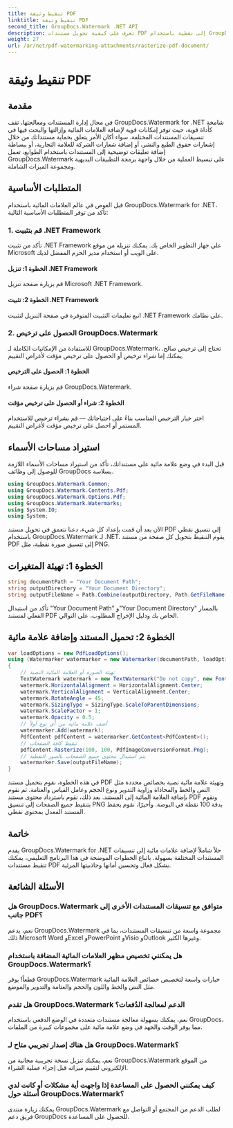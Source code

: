 ```yaml
---
title: تنقيط وثيقة PDF
linktitle: تنقيط وثيقة PDF
second_title: GroupDocs.Watermark .NET API
description: تعرف على كيفية تحويل مستندات PDF إلى نقطية باستخدام GroupDocs.Watermark لـ .NET. قم بتعزيز أمان المستندات وجاذبيتها المرئية دون عناء.
weight: 27
url: /ar/net/pdf-watermarking-attachments/rasterize-pdf-document/
---
```


# تنقيط وثيقة PDF

## مقدمة
في مجال إدارة المستندات ومعالجتها، تقف GroupDocs.Watermark for .NET شامخة كأداة قوية، حيث توفر إمكانات قوية لإضافة العلامات المائية وإزالتها والبحث فيها في تنسيقات المستندات المختلفة. سواء أكان الأمر يتعلق بحماية مستنداتك من خلال إشعارات حقوق الطبع والنشر، أو إضافة شعارات الشركة للعلامة التجارية، أو ببساطة إضافة تعليقات توضيحية إلى المستندات باستخدام الطوابع، تعمل GroupDocs.Watermark على تبسيط العملية من خلال واجهة برمجة التطبيقات البديهية ومجموعة الميزات الشاملة.
## المتطلبات الأساسية
قبل الغوص في عالم العلامات المائية باستخدام GroupDocs.Watermark for .NET، تأكد من توفر المتطلبات الأساسية التالية:
### 1. قم بتثبيت .NET Framework
تأكد من تثبيت .NET Framework على جهاز التطوير الخاص بك. يمكنك تنزيله من موقع Microsoft على الويب أو استخدام مدير الحزم المفضل لديك.
#### الخطوة 1: تنزيل .NET Framework
قم بزيارة صفحة تنزيل Microsoft .NET Framework.
#### الخطوة 2: تثبيت .NET Framework
اتبع تعليمات التثبيت المتوفرة في صفحة التنزيل لتثبيت .NET Framework على نظامك.
### 2. الحصول على ترخيص GroupDocs.Watermark
للاستفادة من الإمكانيات الكاملة لـ GroupDocs.Watermark، تحتاج إلى ترخيص صالح. يمكنك إما شراء ترخيص أو الحصول على ترخيص مؤقت لأغراض التقييم.
#### الخطوة 1: الحصول على الترخيص
قم بزيارة صفحة شراء GroupDocs.Watermark.
#### الخطوة 2: شراء أو الحصول على ترخيص مؤقت
اختر خيار الترخيص المناسب بناءً على احتياجاتك — قم بشراء ترخيص للاستخدام المستمر أو احصل على ترخيص مؤقت لأغراض التقييم.

## استيراد مساحات الأسماء
قبل البدء في وضع علامة مائية على مستنداتك، تأكد من استيراد مساحات الأسماء اللازمة للوصول إلى وظائف GroupDocs بسلاسة.
```csharp
using GroupDocs.Watermark.Common;
using GroupDocs.Watermark.Contents.Pdf;
using GroupDocs.Watermark.Options.Pdf;
using GroupDocs.Watermark.Watermarks;
using System.IO;
using System;
```

الآن بعد أن قمت بإعداد كل شيء، دعنا نتعمق في تحويل مستند PDF إلى تنسيق نقطي باستخدام GroupDocs.Watermark لـ .NET. يقوم التنقيط بتحويل كل صفحة من مستند PDF إلى تنسيق صورة نقطية، مثل PNG.
## الخطوة 1: تهيئة المتغيرات
```csharp
string documentPath = "Your Document Path";
string outputDirectory = "Your Document Directory";
string outputFileName = Path.Combine(outputDirectory, Path.GetFileName(documentPath));
```
تأكد من استبدال "Your Document Path" و"Your Document Directory" بالمسار الفعلي لمستند PDF الخاص بك ودليل الإخراج المطلوب، على التوالي.
## الخطوة 2: تحميل المستند وإضافة علامة مائية
```csharp
var loadOptions = new PdfLoadOptions();
using (Watermarker watermarker = new Watermarker(documentPath, loadOptions))
{
    // تهيئة الصورة أو العلامة المائية النصية
    TextWatermark watermark = new TextWatermark("Do not copy", new Font("Arial", 8));
    watermark.HorizontalAlignment = HorizontalAlignment.Center;
    watermark.VerticalAlignment = VerticalAlignment.Center;
    watermark.RotateAngle = 45;
    watermark.SizingType = SizingType.ScaleToParentDimensions;
    watermark.ScaleFactor = 1;
    watermark.Opacity = 0.5;
    // أضف علامة مائية من أي نوع أولاً
    watermarker.Add(watermark);
    PdfContent pdfContent = watermarker.GetContent<PdfContent>();
    // تنقيط كافة الصفحات
    pdfContent.Rasterize(100, 100, PdfImageConversionFormat.Png);
    // يتم استبدال محتوى جميع الصفحات بالصور النقطية
    watermarker.Save(outputFileName);
}
```
في هذه الخطوة، نقوم بتحميل مستند PDF وتهيئة علامة مائية نصية بخصائص محددة مثل النص والخط والمحاذاة وزاوية التدوير ونوع الحجم وعامل القياس والعتامة. ثم نقوم بإضافة العلامة المائية إلى المستند. بعد ذلك، نقوم باسترداد محتوى مستند PDF ونقوم بتنقيط جميع الصفحات إلى تنسيق PNG بدقة 100 نقطة في البوصة. وأخيرًا، نقوم بحفظ المستند المعدل بمحتوى نقطي.

## خاتمة
يقدم GroupDocs.Watermark for .NET حلاً شاملاً لإضافة علامات مائية إلى تنسيقات المستندات المختلفة بسهولة. باتباع الخطوات الموضحة في هذا البرنامج التعليمي، يمكنك تنقيط مستندات PDF بشكل فعال وتحسين أمانها وجاذبيتها المرئية.
## الأسئلة الشائعة
### هل GroupDocs.Watermark متوافق مع تنسيقات المستندات الأخرى إلى جانب PDF؟
نعم، يدعم GroupDocs.Watermark مجموعة واسعة من تنسيقات المستندات، بما في ذلك Microsoft Word وExcel وPowerPoint وVisio وOutlook وغيرها الكثير.
### هل يمكنني تخصيص مظهر العلامات المائية المضافة باستخدام GroupDocs.Watermark؟
قطعاً! يوفر GroupDocs.Watermark خيارات واسعة لتخصيص خصائص العلامة المائية مثل النص والخط واللون والحجم والعتامة والتدوير والموضع.
### هل تقدم GroupDocs.Watermark الدعم لمعالجة الدُفعات؟
نعم، يمكنك بسهولة معالجة مستندات متعددة في الوضع الدفعي باستخدام GroupDocs، مما يوفر الوقت والجهد في وضع علامة مائية على مجموعات كبيرة من الملفات.
### هل هناك إصدار تجريبي متاح لـ GroupDocs.Watermark؟
نعم، يمكنك تنزيل نسخة تجريبية مجانية من GroupDocs.Watermark من الموقع الإلكتروني لتقييم ميزاته قبل إجراء عملية الشراء.
### كيف يمكنني الحصول على المساعدة إذا واجهت أية مشكلات أو كانت لدي أسئلة حول GroupDocs.Watermark؟
يمكنك زيارة منتدى GroupDocs.Watermark لطلب الدعم من المجتمع أو التواصل مع فريق دعم GroupDocs للحصول على المساعدة.